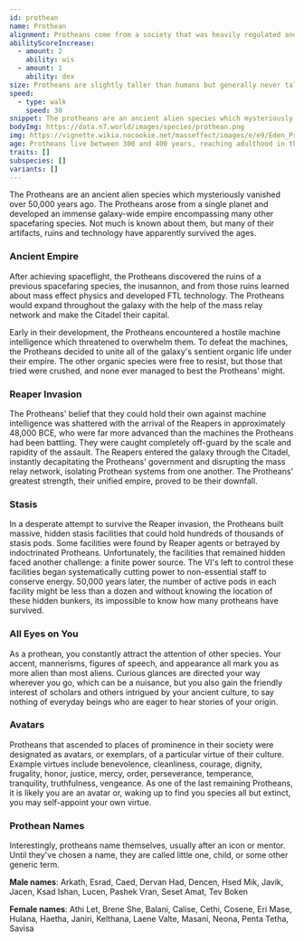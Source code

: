 ```yaml
---
id: prothean
name: Prothean
alignment: Protheans come from a society that was heavily regulated and favored the strong. They are generally lawful neutral.
abilityScoreIncrease:
  - amount: 2
    ability: wis
  - amount: 1
    ability: dex
size: Protheans are slightly taller than humans but generally never taller than 2 meters (6'5"). Your size is Medium.
speed:
  - type: walk
    speed: 30
snippet: The protheans are an ancient alien species which mysteriously vanished over 50,000 years ago. Though there is evidence that some still survive in stasis pods.
bodyImg: https://data.n7.world/images/species/prothean.png
img: https://vignette.wikia.nocookie.net/masseffect/images/e/e9/Eden_Prime_50kya_-_Javik_squad.png/revision/latest/scale-to-width-down/640?cb=20141206072802
age: Protheans live between 300 and 400 years, reaching adulthood in their early teens.
traits: []
subspecies: []
variants: []
---
```


The Protheans are an ancient alien species which mysteriously vanished over 50,000 years ago. The Protheans arose from a
single planet and developed an immense galaxy-wide empire encompassing many other spacefaring species. Not much is known
about them, but many of their artifacts, ruins and technology have apparently survived the ages.

### Ancient Empire
After achieving spaceflight, the Protheans discovered the ruins of a previous spacefaring species, the inusannon, and from
those ruins learned about mass effect physics and developed FTL technology. The Protheans would expand throughout the
galaxy with the help of the mass relay network and make the Citadel their capital.

Early in their development, the Protheans encountered a hostile machine intelligence which threatened to overwhelm them.
To defeat the machines, the Protheans decided to unite all of the galaxy's sentient organic life under their empire.
The other organic species were free to resist, but those that tried were crushed, and none ever managed to best the Protheans' might.

### Reaper Invasion
The Protheans' belief that they could hold their own against machine intelligence was shattered with the arrival of the
Reapers in approximately 48,000 BCE, who were far more advanced than the machines the Protheans had been battling. They
were caught completely off-guard by the scale and rapidity of the assault. The Reapers entered the galaxy through the
Citadel, instantly decapitating the Protheans' government and disrupting the mass relay network, isolating Prothean systems
from one another. The Protheans' greatest strength, their unified empire, proved to be their downfall.

### Stasis
In a desperate attempt to survive the Reaper invasion, the Protheans built massive, hidden stasis facilities that could
hold hundreds of thousands of stasis pods. Some facilities were found by Reaper agents or betrayed by indoctrinated Protheans.
Unfortunately, the facilities that remained hidden faced another challenge: a finite power source. The VI's left to control
these facilities began systematically cutting power to non-essential staff to conserve energy. 50,000 years later,
the number of active pods in each facility might be less than a dozen and without knowing the location of these hidden
bunkers, its impossible to know how many protheans have survived.

### All Eyes on You
As a prothean, you constantly attract the attention of other species. Your accent, mannerisms, figures of
speech, and appearance all mark you as more alien than most aliens. Curious glances are directed your
way wherever you go, which can be a nuisance, but you also gain the friendly interest of scholars and others intrigued
by your ancient culture, to say nothing of everyday beings who are eager to hear stories of your origin.

### Avatars
Protheans that ascended to places of prominence in their society were designated as avatars, or exemplars, of a particular
virtue of their culture. Example virtues include benevolence, cleanliness, courage, dignity, frugality, honor, justice,
mercy, order, perseverance, temperance, tranquility, truthfulness, vengeance. As one of the last remaining Protheans,
it is likely you are an avatar or, waking up to find you species all but extinct, you may self-appoint
your own virtue.

### Prothean Names
Interestingly, protheans name themselves, usually after an icon or mentor. Until they've chosen a name, they are
called little one, child, or some other generic term.

__Male names__: Arkath, Esrad, Caed, Dervan Had, Dencen, Hsed Mik, Javik, Jacen, Ksad Ishan, Lucen, Pashek Vran, Seset Amat, Tev Boken

__Female names__: Athi Let, Brene She, Balani, Calise, Cethi, Cosene, Eri Mase, Hulana, Haetha, Janiri, Kelthana, Laene Valte, Masani, Neona, Penta Tetha, Savisa

<me-source-reference pages="Prothean" source="wiki"></me-source-reference>
